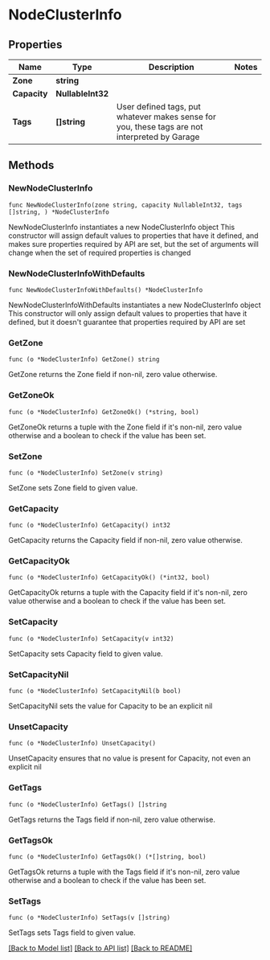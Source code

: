 # NodeClusterInfo

## Properties

Name | Type | Description | Notes
------------ | ------------- | ------------- | -------------
**Zone** | **string** |  | 
**Capacity** | **NullableInt32** |  | 
**Tags** | **[]string** | User defined tags, put whatever makes sense for you, these tags are not interpreted by Garage  | 

## Methods

### NewNodeClusterInfo

`func NewNodeClusterInfo(zone string, capacity NullableInt32, tags []string, ) *NodeClusterInfo`

NewNodeClusterInfo instantiates a new NodeClusterInfo object
This constructor will assign default values to properties that have it defined,
and makes sure properties required by API are set, but the set of arguments
will change when the set of required properties is changed

### NewNodeClusterInfoWithDefaults

`func NewNodeClusterInfoWithDefaults() *NodeClusterInfo`

NewNodeClusterInfoWithDefaults instantiates a new NodeClusterInfo object
This constructor will only assign default values to properties that have it defined,
but it doesn't guarantee that properties required by API are set

### GetZone

`func (o *NodeClusterInfo) GetZone() string`

GetZone returns the Zone field if non-nil, zero value otherwise.

### GetZoneOk

`func (o *NodeClusterInfo) GetZoneOk() (*string, bool)`

GetZoneOk returns a tuple with the Zone field if it's non-nil, zero value otherwise
and a boolean to check if the value has been set.

### SetZone

`func (o *NodeClusterInfo) SetZone(v string)`

SetZone sets Zone field to given value.


### GetCapacity

`func (o *NodeClusterInfo) GetCapacity() int32`

GetCapacity returns the Capacity field if non-nil, zero value otherwise.

### GetCapacityOk

`func (o *NodeClusterInfo) GetCapacityOk() (*int32, bool)`

GetCapacityOk returns a tuple with the Capacity field if it's non-nil, zero value otherwise
and a boolean to check if the value has been set.

### SetCapacity

`func (o *NodeClusterInfo) SetCapacity(v int32)`

SetCapacity sets Capacity field to given value.


### SetCapacityNil

`func (o *NodeClusterInfo) SetCapacityNil(b bool)`

 SetCapacityNil sets the value for Capacity to be an explicit nil

### UnsetCapacity
`func (o *NodeClusterInfo) UnsetCapacity()`

UnsetCapacity ensures that no value is present for Capacity, not even an explicit nil
### GetTags

`func (o *NodeClusterInfo) GetTags() []string`

GetTags returns the Tags field if non-nil, zero value otherwise.

### GetTagsOk

`func (o *NodeClusterInfo) GetTagsOk() (*[]string, bool)`

GetTagsOk returns a tuple with the Tags field if it's non-nil, zero value otherwise
and a boolean to check if the value has been set.

### SetTags

`func (o *NodeClusterInfo) SetTags(v []string)`

SetTags sets Tags field to given value.



[[Back to Model list]](../README.md#documentation-for-models) [[Back to API list]](../README.md#documentation-for-api-endpoints) [[Back to README]](../README.md)


